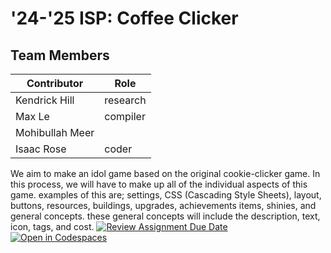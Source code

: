 # '24-'25 ISP: Coffee Clicker

## Team Members

| Contributor | Role |
| --- | --- |
| Kendrick Hill |research   |
| Max Le |compiler   |
| Mohibullah Meer |           |
| Isaac Rose |coder      |

We aim to make an idol game based on the original cookie-clicker game. In this process, we will have to make up all of the individual aspects of this game. examples of this are; settings, CSS (Cascading Style Sheets), layout, buttons, resources, buildings, upgrades, achievements items, shinies, and general concepts. these general concepts will include the description, text, icon, tags, and cost.
[![Review Assignment Due Date](https://classroom.github.com/assets/deadline-readme-button-22041afd0340ce965d47ae6ef1cefeee28c7c493a6346c4f15d667ab976d596c.svg)](https://classroom.github.com/a/UcZhcxPD)
[![Open in Codespaces](https://classroom.github.com/assets/launch-codespace-2972f46106e565e64193e422d61a12cf1da4916b45550586e14ef0a7c637dd04.svg)](https://classroom.github.com/open-in-codespaces?assignment_repo_id=16671775)
